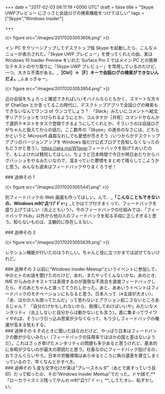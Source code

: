 
+++
date = "2017-02-03 06:11:19 +0000 UTC"
draft = false
title = "Skype UWPプレビュー にさっさと会話ログの検索機能をつけてほしい"
tags = ["Skype","Windows Insider"]

+++


{{< figure src="/images/20170203053656.png"  >}}

イン PC をクリーンアップしてデスクトップ版 Skype を起動したら、こんなメニューが表示された。「Skype UWP プレビュー」を使ってくれとの由。実は Windows 10 Insider Preview をいれた Surface Pro 3 ではメイン PC との簡単なテキストのやり取りに「Skype UWP プレビュー」を常用しているのだけど、一つ、大きな不満がある。_**［Ctrl］＋［F］キーで会話ログの検索ができないんだよ。**_ふぁっきゅー。

{{< figure src="/images/20170203053954.png"  >}}

近の会話をちょろっと確認できればいいモバイルならともかく、スマートな方々が ChatOps とか言ってるこの時代に、デスクトップアプリで会話ログの検索もできないなんてウンコ of ウンコでしょう？　「Slack」みたいにコメントへ絵文字リアクションをつけられるようにとか、コルタナか［共有］コマンドかなんかで選択テキストをタスク登録できるようにしてくれとか、そういうのは会話ログがちゃんと扱えてからの話だ。ここ数年の「Skype」の進歩のなさには、どちらかというと Microsoft 贔屓なわしでも愛想が尽きそう（いつからかデスクトップアプリのバージョンアップを Windows 版だけ公式ブログで告知しなくなったのもどうかと思う）。<a href="https://aka.ms/W1gogr">https://aka.ms/W1gogr</a>フィードバックを投げておいたので、もしよければ賛同してほしい。ちょうど日本時間で今日か明日あたりからバグバッシュをやるみたいなので、溜まっていた鬱憤をまとめて晴らしてこようかと思う。みんなも週末はフィードバックやりまくろうぜ！

<div class="section">
    ### 追伸その 1
    

{{< figure src="/images/20170203055441.png"  >}}

別フィードバックの Web 画面も作ってほしい。んで、_**「こんなこともできないの、Windows m9(^Д^)ﾌﾟｷﾞｬｰ」**_とかはてブ付きまくって、フィードバックを盛り上げてほしい（炎上ともいう）。今のフィードバックの仕組みでは、「フィードバック Hub」以外から他の人のフィードバックを知る手段に乏しすぎると思う。知らないものは、主観的に存在しえない。

</div>
<div class="section">
    ### 追伸その 2
    

{{< figure src="/images/20170203055639.png"  >}}

レクション機能が付いたのはうれしい。ちゃんと役に立つかまでは試せてないけれど。

</div>
<div class="section">
    ### 追伸その 3
    以前に“Windows Insider Meetup”というイベントに参加して、中のヒトのお話を聞けたのだけど、あれ、またやってくんないかな。あのとき、IME がらみのテキストでは表現するのが面倒な不具合を直接フィードバックしたら、そのあとちゃんと直っててうれしかった。あと、ああいうイベントはフィードバックのモチベーションにもなると思う。日本人って（※主語が大きい）、「あ、ほかの人も困ってたんだ」って思わないとアクション起こさないところあるじゃん？　「自分だけかもしれないから、我慢しておけばいいや」みたいなメンタリティ（炎上しないと自分からは動かないとも言う）。直に集まってワイワイやれば、そういう引っ込み思案が少なくなって、もう少しフィードバックの機運が高まる気もする。

</div>
<div class="section">
    ### 追伸その 4
    そのときに聞いた話なのだけど、やっぱり日本はフィードバックの数が少ないみたい（フィードバックの採用率ではほかの国と差はないようだ）。これはさっき挙げたメンタリティの問題も多少あると思うけれど、基本的に余暇が少ないのが最大の原因だと思う。社畜なのにフィードバック投げるの、おでさんぐらいやろ。日本の労働環境はあらゆるところに負の遺産を建立しまくっているので、早くなんとかすべき。

</div>
<div class="section">
    ### 追伸その 5
    変な文字化けが実は“プレースホルダ”（あとで直すっていう目印）だって知ったの、その“Windows Insider Meetup”でだった。ドヤ顔で_**「ローカライズミス残ってやんの m9(^Д^)ﾌﾟｷﾞｬｰ」**_してたオレ、恥ずかしい。

</div>

